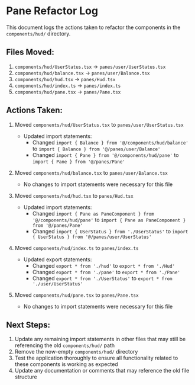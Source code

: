 # Pane Refactor Log

This document logs the actions taken to refactor the components in the `components/hud/` directory.

## Files Moved:

1. `components/hud/UserStatus.tsx` -> `panes/user/UserStatus.tsx`
2. `components/hud/balance.tsx` -> `panes/user/Balance.tsx`
3. `components/hud/hud.tsx` -> `panes/Hud.tsx`
4. `components/hud/index.ts` -> `panes/index.ts`
5. `components/hud/pane.tsx` -> `panes/Pane.tsx`

## Actions Taken:

1. Moved `components/hud/UserStatus.tsx` to `panes/user/UserStatus.tsx`
   - Updated import statements:
     - Changed `import { Balance } from '@/components/hud/balance'` to `import { Balance } from '@/panes/user/Balance'`
     - Changed `import { Pane } from '@/components/hud/pane'` to `import { Pane } from '@/panes/Pane'`

2. Moved `components/hud/balance.tsx` to `panes/user/Balance.tsx`
   - No changes to import statements were necessary for this file

3. Moved `components/hud/hud.tsx` to `panes/Hud.tsx`
   - Updated import statements:
     - Changed `import { Pane as PaneComponent } from '@/components/hud/pane'` to `import { Pane as PaneComponent } from '@/panes/Pane'`
     - Changed `import { UserStatus } from './UserStatus'` to `import { UserStatus } from '@/panes/user/UserStatus'`

4. Moved `components/hud/index.ts` to `panes/index.ts`
   - Updated export statements:
     - Changed `export * from './hud'` to `export * from './Hud'`
     - Changed `export * from './pane'` to `export * from './Pane'`
     - Changed `export * from './UserStatus'` to `export * from './user/UserStatus'`

5. Moved `components/hud/pane.tsx` to `panes/Pane.tsx`
   - No changes to import statements were necessary for this file

## Next Steps:

1. Update any remaining import statements in other files that may still be referencing the old `components/hud/` path
2. Remove the now-empty `components/hud/` directory
3. Test the application thoroughly to ensure all functionality related to these components is working as expected
4. Update any documentation or comments that may reference the old file structure